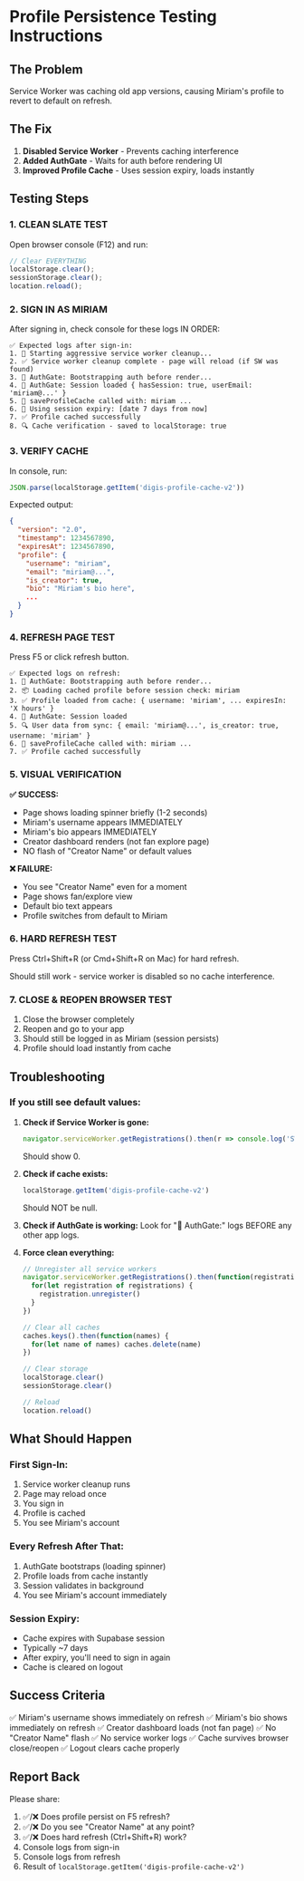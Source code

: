 # Profile Persistence Testing Instructions

## The Problem
Service Worker was caching old app versions, causing Miriam's profile to revert to default on refresh.

## The Fix
1. **Disabled Service Worker** - Prevents caching interference
2. **Added AuthGate** - Waits for auth before rendering UI
3. **Improved Profile Cache** - Uses session expiry, loads instantly

## Testing Steps

### 1. CLEAN SLATE TEST

Open browser console (F12) and run:
```javascript
// Clear EVERYTHING
localStorage.clear();
sessionStorage.clear();
location.reload();
```

### 2. SIGN IN AS MIRIAM

After signing in, check console for these logs IN ORDER:

```
✅ Expected logs after sign-in:
1. 🧹 Starting aggressive service worker cleanup...
2. ✅ Service worker cleanup complete - page will reload (if SW was found)
3. 🔐 AuthGate: Bootstrapping auth before render...
4. 🔐 AuthGate: Session loaded { hasSession: true, userEmail: 'miriam@...' }
5. 🔵 saveProfileCache called with: miriam ...
6. 📅 Using session expiry: [date 7 days from now]
7. ✅ Profile cached successfully
8. 🔍 Cache verification - saved to localStorage: true
```

### 3. VERIFY CACHE

In console, run:
```javascript
JSON.parse(localStorage.getItem('digis-profile-cache-v2'))
```

Expected output:
```json
{
  "version": "2.0",
  "timestamp": 1234567890,
  "expiresAt": 1234567890,
  "profile": {
    "username": "miriam",
    "email": "miriam@...",
    "is_creator": true,
    "bio": "Miriam's bio here",
    ...
  }
}
```

### 4. REFRESH PAGE TEST

Press F5 or click refresh button.

```
✅ Expected logs on refresh:
1. 🔐 AuthGate: Bootstrapping auth before render...
2. 📦 Loading cached profile before session check: miriam
3. ✅ Profile loaded from cache: { username: 'miriam', ... expiresIn: 'X hours' }
4. 🔐 AuthGate: Session loaded
5. 🔍 User data from sync: { email: 'miriam@...', is_creator: true, username: 'miriam' }
6. 🔵 saveProfileCache called with: miriam ...
7. ✅ Profile cached successfully
```

### 5. VISUAL VERIFICATION

**✅ SUCCESS:**
- Page shows loading spinner briefly (1-2 seconds)
- Miriam's username appears IMMEDIATELY
- Miriam's bio appears IMMEDIATELY
- Creator dashboard renders (not fan explore page)
- NO flash of "Creator Name" or default values

**❌ FAILURE:**
- You see "Creator Name" even for a moment
- Page shows fan/explore view
- Default bio text appears
- Profile switches from default to Miriam

### 6. HARD REFRESH TEST

Press Ctrl+Shift+R (or Cmd+Shift+R on Mac) for hard refresh.

Should still work - service worker is disabled so no cache interference.

### 7. CLOSE & REOPEN BROWSER TEST

1. Close the browser completely
2. Reopen and go to your app
3. Should still be logged in as Miriam (session persists)
4. Profile should load instantly from cache

## Troubleshooting

### If you still see default values:

1. **Check if Service Worker is gone:**
   ```javascript
   navigator.serviceWorker.getRegistrations().then(r => console.log('SW count:', r.length))
   ```
   Should show 0.

2. **Check if cache exists:**
   ```javascript
   localStorage.getItem('digis-profile-cache-v2')
   ```
   Should NOT be null.

3. **Check if AuthGate is working:**
   Look for "🔐 AuthGate:" logs BEFORE any other app logs.

4. **Force clean everything:**
   ```javascript
   // Unregister all service workers
   navigator.serviceWorker.getRegistrations().then(function(registrations) {
     for(let registration of registrations) {
       registration.unregister()
     }
   })

   // Clear all caches
   caches.keys().then(function(names) {
     for(let name of names) caches.delete(name)
   })

   // Clear storage
   localStorage.clear()
   sessionStorage.clear()

   // Reload
   location.reload()
   ```

## What Should Happen

### First Sign-In:
1. Service worker cleanup runs
2. Page may reload once
3. You sign in
4. Profile is cached
5. You see Miriam's account

### Every Refresh After That:
1. AuthGate bootstraps (loading spinner)
2. Profile loads from cache instantly
3. Session validates in background
4. You see Miriam's account immediately

### Session Expiry:
- Cache expires with Supabase session
- Typically ~7 days
- After expiry, you'll need to sign in again
- Cache is cleared on logout

## Success Criteria

✅ Miriam's username shows immediately on refresh
✅ Miriam's bio shows immediately on refresh
✅ Creator dashboard loads (not fan page)
✅ No "Creator Name" flash
✅ No service worker logs
✅ Cache survives browser close/reopen
✅ Logout clears cache properly

## Report Back

Please share:
1. ✅/❌ Does profile persist on F5 refresh?
2. ✅/❌ Do you see "Creator Name" at any point?
3. ✅/❌ Does hard refresh (Ctrl+Shift+R) work?
4. Console logs from sign-in
5. Console logs from refresh
6. Result of `localStorage.getItem('digis-profile-cache-v2')`
